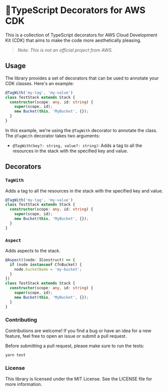 # 📎TypeScript Decorators for AWS CDK

This is a collection of TypeScript decorators for AWS Cloud Development Kit (CDK) that aims to make the code more aesthetically pleasing.

> _Note: This is not an official project from AWS._

## Usage

The library provides a set of decorators that can be used to annotate your CDK classes. Here's an example:

```typescript
@TagWith('my-tag', 'my-value')
class TestStack extends Stack {
  constructor(scope: any, id: string) {
    super(scope, id);
    new Bucket(this, 'MyBucket', {});
  }
}
```

In this example, we're using the `@TagWith` decorator to annotate the class. The `@TagWith` decorator takes two arguments:
- `@TagWith(key?: string, value?: string)`: Adds a tag to all the resources in the stack with the specified key and value.

## Decorators

### `TagWith`

Adds a tag to all the resources in the stack with the specified key and value.

```typescript
@TagWith('my-tag', 'my-value')
class TestStack extends Stack {
  constructor(scope: any, id: string) {
    super(scope, id);
    new Bucket(this, 'MyBucket', {});
  }
}
```

### `Aspect`

Adds aspects to the stack.

```typescript
@Aspect((node: IConstruct) => {
  if (node instanceof CfnBucket) {
    node.bucketName = 'my-bucket';
  }
})
class TestStack extends Stack {
  constructor(scope: any, id: string) {
    super(scope, id);
    new Bucket(this, 'MyBucket', {});
  }
}
```

### Contributing 

Contributions are welcome! If you find a bug or have an idea for a new feature, feel free to open an issue or submit a pull request.

Before submitting a pull request, please make sure to run the tests:

```bash
yarn test
```

### License

This library is licensed under the MIT License. See the LICENSE file for more information.

